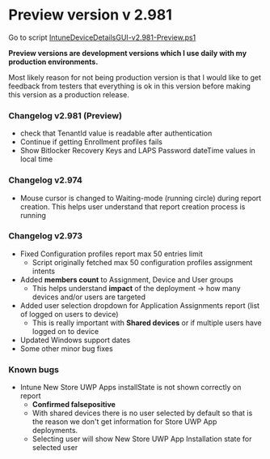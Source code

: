# Preview version v 2.981
Go to script [IntuneDeviceDetailsGUI-v2.981-Preview.ps1](./IntuneDeviceDetailsGUI-v2.981-Preview.ps1)  

**Preview versions are development versions which I use daily with my production environments.**


Most likely reason for not being production version is that I would like to get feedback from testers that everything is ok in this version before making this version as a production release.

### Changelog v2.981 (Preview)
* check that TenantId value is readable after authentication
* Continue if getting Enrollment profiles fails
* Show Bitlocker Recovery Keys and LAPS Password dateTime values in local time

### Changelog v2.974
* Mouse cursor is changed to Waiting-mode (running circle) during report creation. This helps user understand that report creation process is running

### Changelog v2.973
* Fixed Configuration profiles report max 50 entries limit
  * Script originally fetched max 50 configuration profiles assignment intents
* Added **members count** to Assignment, Device and User groups
  * This helps understand **impact** of the deployment -> how many devices and/or users are targeted
* Added user selection dropdown for Application Assignments report (list of logged on users to device)
  * This is really important with **Shared devices** or if multiple users have logged on to device
* Updated Windows support dates
* Some other minor bug fixes

### Known bugs ###
* Intune New Store UWP Apps installState is not shown correctly on report
  * **Confirmed falsepositive**
  * With shared devices there is no user selected by default so that is the reason we don't get information for Store UWP App deployments.
  * Selecting user will show New Store UWP App Installation state for selected user
